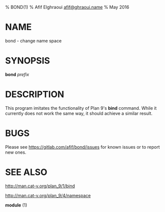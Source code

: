 % BOND(1)
% Afif Elghraoui <afif@ghraoui.name>
% May 2016

# NAME

bond - change name space

# SYNOPSIS

**bond** *prefix*

# DESCRIPTION

This program imitates the functionality of Plan 9's **bind** command.
While it currently does not work the same way, it should achieve a similar result.

# BUGS

Please see <https://gitlab.com/afif/bond/issues> for known issues or to report new ones.

# SEE ALSO

http://man.cat-v.org/plan_9/1/bind

http://man.cat-v.org/plan_9/4/namespace

**module** (1)
